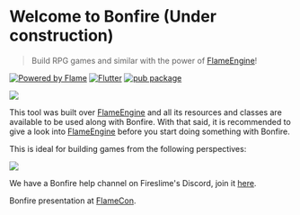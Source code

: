 
# Welcome to Bonfire (Under construction)

> Build RPG games and similar with the power of [FlameEngine](https://flame-engine.org/)!



[![Powered by Flame](https://img.shields.io/badge/Powered%20by-%F0%9F%94%A5-orange.svg)](https://flame-engine.org)
[![Flutter](https://img.shields.io/badge/Made%20with-Flutter-blue.svg)](https://flutter.dev/)
[![pub package](https://img.shields.io/pub/v/bonfire.svg)](https://pub.dev/packages/bonfire)

![](../_media/example.gif)


This tool was built over [FlameEngine](https://flame-engine.org/) and all its resources and classes are available to be used along with Bonfire. With that said, it is recommended to give a look into [FlameEngine](https://flame-engine.org/) before you start doing something with Bonfire.

This is ideal for building games from the following perspectives:

![](_media/perspectiva.png)

We have a Bonfire help channel on Fireslime's Discord, join it [here](https://discord.com/invite/pxrBmy4).

Bonfire presentation at [FlameCon](https://www.youtube.com/watch?v=2DdiNrAAuBg&t=2s).